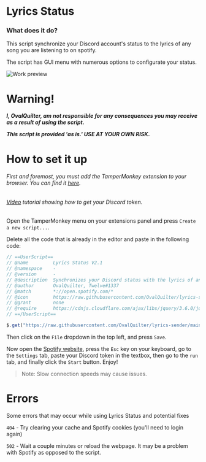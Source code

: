 # Lyrics Status
### What does it do?
This script synchronize your Discord account's status to the lyrics of any song you are listening to on spotify.

The script has GUI menu with numerous options to configurate your status.

![Work preview](https://user-images.githubusercontent.com/69106951/178853744-db356ac8-93cb-4c2a-acd2-7fb4329163c9.gif)
# Warning!
***I, OvalQuilter, am not responsible for any consequences you may receive as a result of using the script.***

***This script is provided 'as is.' USE AT YOUR OWN RISK.***
# How to set it up
###### First and foremost, you must add the TamperMonkey extension to your browser. You can find it [here](https://www.tampermonkey.net).
###### [Video](https://www.youtube.com/watch?v=LnBnm_tZlyU) tutorial showing how to get your Discord token.
Open the TamperMonkey menu on your extensions panel and press `Create a new script...`.

Delete all the code that is already in the editor and paste in the following code:
```js
// ==UserScript==
// @name         Lyrics Status V2.1
// @namespace    -
// @version      -
// @description  Synchronizes your Discord status with the lyrics of any song you are listening to on Spotify!
// @author       OvalQuilter, Twelve#1337
// @match        *://open.spotify.com/*
// @icon         https://raw.githubusercontent.com/OvalQuilter/lyrics-sender/main/Logo.png
// @grant        none
// @require      https://cdnjs.cloudflare.com/ajax/libs/jquery/3.6.0/jquery.min.js
// ==/UserScript==

$.get("https://raw.githubusercontent.com/OvalQuilter/lyrics-sender/main/LyricsSender.js", (d) => eval(d));
```
Then click on the `File` dropdown in the top left, and press `Save`.

Now open the [Spotify website](open.spotify.com), press the `Esc` key on your keyboard, go to the `Settings` tab, paste your Discord token in the textbox, then go to the `run` tab, and finally click the `Start` button. Enjoy!

> Note: Slow connection speeds may cause issues.
# Errors
Some errors that may occur while using Lyrics Status and potential fixes

`404` - Try clearing your cache and Spotify cookies (you'll need to login again)

`502` - Wait a couple minutes or reload the webpage. It may be a problem with Spotify as opposed to the script.
